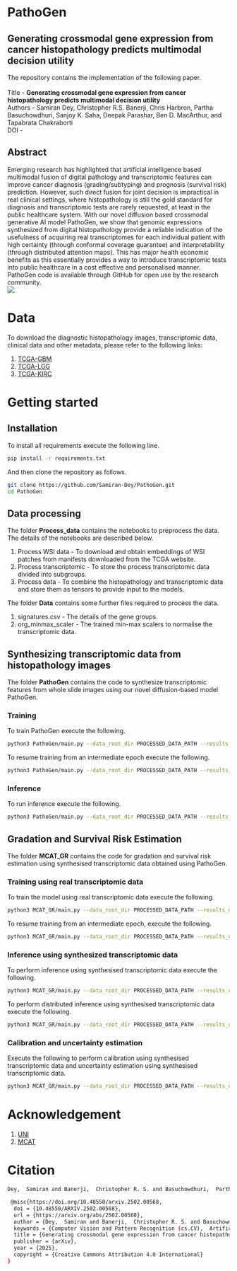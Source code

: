 
# PathoGen
## Generating crossmodal gene expression from cancer histopathology predicts multimodal decision utility

The repository contains the implementation of the following paper. \
\
Title - **Generating crossmodal gene expression from cancer histopathology predicts multimodal decision utility** \
Authors - Samiran Dey, Christopher R.S. Banerji, Chris Harbron, Partha Basuchowdhuri, Sanjoy K. Saha, Deepak Parashar, Ben D. MacArthur, and Tapabrata Chakraborti \
DOI - 

## Abstract
Emerging research has highlighted that artificial intelligence based multimodal fusion of digital pathology and transcriptomic features can improve cancer diagnosis (grading/subtyping) and prognosis (survival risk) prediction. However, such direct fusion for joint decision is impractical in real clinical settings, where histopathology is still the gold standard for diagnosis and transcriptomic tests are rarely requested, at least in the public healthcare system. With our novel diffusion based crossmodal generative AI model PathoGen, we show that genomic expressions synthesized from digital histopathology provide a reliable indication of the usefulness of acquiring real transcriptomes for each individual patient with high certainty (through conformal coverage guarantee) and interpretability (through distributed attention maps). This has major health economic benefits as this essentially provides a way to introduce transcriptomic tests into public healthcare in a cost effective and personalised manner. PathoGen code is available through GitHub for open use by the research community.
\
<img src="./images/Overview.png">  </img>


# Data
To download the diagnostic histopathology images, transcriptomic data, clinical data and other metadata, please refer to the following links:
1. [TCGA-GBM](https://portal.gdc.cancer.gov/projects/TCGA-GBM)
2. [TCGA-LGG](https://portal.gdc.cancer.gov/projects/TCGA-LGG)
3. [TCGA-KIRC](https://portal.gdc.cancer.gov/projects/TCGA-KIRC)




# Getting started

## Installation
To install all requirements execute the following line.
```bash
pip install -r requirements.txt 
```
And then clone the repository as follows. 
```bash
git clone https://github.com/Samiran-Dey/PathoGen.git
cd PathoGen
```

## Data processing
The folder **Process_data** contains the notebooks to preprocess the data. The details of the notebooks are described below.
1. Process WSI data - To download and obtain embeddings of WSI patches from manifests downloaded from the TCGA website.
2. Process transcriptomic - To store the process transcriptomic data divided into subgroups.
3. Process data - To combine the histopathology and transcriptomic data and store them as tensors to provide input to the models.

The folder **Data** contains some further files required to process the data.
1. signatures.csv - The details of the gene groups.
2. org_minmax_scaler - The trained min-max scalers to normalise the transcriptomic data.



## Synthesizing transcriptomic data from histopathology images
The folder **PathoGen** contains the code to synthesize transcriptomic features from whole slide images using our novel diffusion-based model PathoGen. 

### Training
To train PathoGen execute the following.
```bash
python3 PathoGen/main.py --data_root_dir PROCESSED_DATA_PATH --results_dir RESULT_DIRECTORY_PATH --max_epochs NUMBER_OF_EPOCHS
```
To resume training from an intermediate epoch execute the following.
```bash
python3 PathoGen/main.py --data_root_dir PROCESSED_DATA_PATH --results_dir RESULT_DIRECTORY_PATH --max_epochs NUMBER_OF_EPOCHS --weight_path PATH_OF_WEIGHT_TO_LOAD --start_epoch START_EPOCH_NUMBER
```

### Inference
To run inference execute the following.
```bash
python3 PathoGen/main.py --data_root_dir PROCESSED_DATA_PATH --results_dir RESULT_DIRECTORY_PATH --weight_path PATH_OF_WEIGHT_TO_LOAD --op_mode test
```


## Gradation and Survival Risk Estimation
The folder **MCAT_GR** contains the code for gradation and survival risk estimation using synthesised transcriptomic data obtained using PathoGen.

### Training using real transcriptomic data
To train the model using real transcriptomic data execute the following.
```bash
python3 MCAT_GR/main.py --data_root_dir PROCESSED_DATA_PATH --results_dir RESULT_DIRECTORY_PATH --max_epochs NUMBER_OF_EPOCHS --data_type real --op_mode train —n_timebin NUMBER_OF_SURVIVAL_TIME_BINS --n_grade NUMBER_OF_GRADES
```

To resume training from an intermediate epoch, execute the following.
```bash
python3 MCAT_GR/main.py --data_root_dir PROCESSED_DATA_PATH --results_dir RESULT_DIRECTORY_PATH --max_epochs NUMBER_OF_EPOCHS --data_type real —op_mode train --best_weight_path PATH_OF_WEIGHT_TO_LOAD --start_epoch START_EPOCH_NUMBER —n_timebin NUMBER_OF_SURVIVAL_TIME_BINS --n_grade NUMBER_OF_GRADES
```

### Inference using synthesized transcriptomic data
To perform inference using synthesised transcriptomic data execute the following.
```bash
python3 MCAT_GR/main.py --data_root_dir PROCESSED_DATA_PATH --results_dir RESULT_DIRECTORY_PATH  --data_type syn --op_mode test --best_weight_path PATH_OF_BEST_WEIGHT --test_syn_path PATH_TO_SYNTHESIZED_TRANSCRIPTOMES —n_timebin NUMBER_OF_SURVIVAL_TIME_BINS --n_grade NUMBER_OF_GRADES
```

To perform distributed inference using synthesised transcriptomic data execute the following.
```bash
python3 MCAT_GR/main.py --data_root_dir PROCESSED_DATA_PATH --results_dir RESULT_DIRECTORY_PATH  --data_type syn --op_mode test --best_weight_path PATH_OF_BEST_WEIGHT --test_syn_path PATH_TO_SYNTHESIZED_TRANSCRIPTOMES —n_timebin NUMBER_OF_SURVIVAL_TIME_BINS --n_grade NUMBER_OF_GRADES --test_type distributed
```

### Calibration and uncertainty estimation
Execute the following to perform calibration using synthesised transcriptomic data and uncertainty estimation using synthesised transcriptomic data.
```bash
python3 MCAT_GR/main.py --data_root_dir PROCESSED_DATA_PATH --results_dir RESULT_DIRECTORY_PATH  --data_type syn --op_mode calibrate --best_weight_path PATH_OF_BEST_WEIGHT --test_syn_path PATH_TO_SYNTHESIZED_TRANSCRIPTOMES —n_timebin NUMBER_OF_SURVIVAL_TIME_BINS --n_grade NUMBER_OF_GRADES
```


# Acknowledgement 
1. [UNI](https://github.com/mahmoodlab/UNI?tab=readme-ov-file)
2. [MCAT](https://github.com/mahmoodlab/MCAT/tree/master?tab=readme-ov-file#downloading-tcga-data)


# Citation
```bash
Dey,  Samiran and Banerji,  Christopher R. S. and Basuchowdhuri,  Partha and Saha,  Sanjoy K. and Parashar,  Deepak and Chakraborti,  Tapabrata. Generating crossmodal gene expression from cancer histopathology improves multimodal AI predictions. arXiv. 2025.
```

```bash
 @misc{https://doi.org/10.48550/arxiv.2502.00568,
  doi = {10.48550/ARXIV.2502.00568},
  url = {https://arxiv.org/abs/2502.00568},
  author = {Dey,  Samiran and Banerji,  Christopher R. S. and Basuchowdhuri,  Partha and Saha,  Sanjoy K. and Parashar,  Deepak and Chakraborti,  Tapabrata},
  keywords = {Computer Vision and Pattern Recognition (cs.CV),  Artificial Intelligence (cs.AI),  Machine Learning (cs.LG),  FOS: Computer and information sciences,  FOS: Computer and information sciences},
  title = {Generating crossmodal gene expression from cancer histopathology improves multimodal AI predictions},
  publisher = {arXiv},
  year = {2025},
  copyright = {Creative Commons Attribution 4.0 International}
}
```



